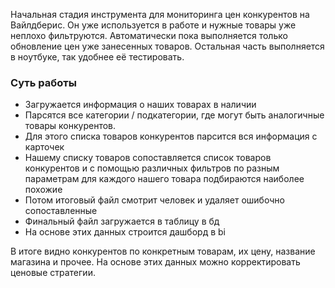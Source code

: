 Начальная стадия инструмента для мониторинга цен конкурентов на Вайлдберис.
Он уже используется в работе и нужные товары уже неплохо фильтруются.
Автоматически пока выполняется только обновление цен уже занесенных товаров.
Остальная часть выполняется в ноутбуке, так удобнее её тестировать.
### Суть работы
* Загружается информация о наших товарах в наличии
* Парсятся все категории / подкатегории, где могут быть аналогичные товары конкурентов.
* Для этого списка товаров конкурентов парсится вся информация с карточек
* Нашему списку товаров сопоставляется список товаров конкурентов и с помощью различных фильтров по разным параметрам для каждого нашего товара подбираются наиболее похожие
* Потом итоговый файл смотрит человек и удаляет ошибочно сопоставленные
* Финальный файл загружается в таблицу в бд
* На основе этих данных строится дашборд в bi

В итоге видно конкурентов по конкретным товарам, их цену, название магазина и прочее.
На основе этих данных можно корректировать ценовые стратегии.


